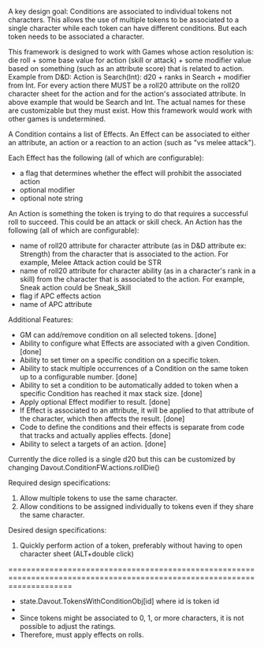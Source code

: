 
A key design goal: Conditions are associated to individual tokens not characters.
This allows the use of multiple tokens to be associated to a single character while
each token can have different conditions. But each token needs to be associated a character.

This framework is designed to work with Games whose action resolution is:
die roll + some base value for action (skill or attack) + some modifier value based on something (such as an attribute score) that is related to action.
Example from D&D: Action is Search(Int): d20 + ranks in Search + modifier from Int.
For every action there MUST be a roll20 attribute on the roll20 character sheet for the action and for the action's
associated attribute. In above example that would be Search and Int. The actual names for these are customizable but
they must exist.
How this framework would work with other games is undetermined.

A Condition contains a list of Effects. An Effect can be associated to either an attribute,
an action or a reaction to an action (such as "vs melee attack").

Each Effect has the following (all of which are configurable):
* a flag that determines whether the effect will prohibit the associated action
* optional modifier
* optional note string

An Action is something the token is trying to do that requires a successful roll to succeed.
This could be an attack or skill check. An Action has the following (all of which are configurable):
* name of roll20 attribute for character attribute (as in D&D attribute ex: Strength)
from the character that is associated to the action.
For example, Melee Attack action could be STR
* name of roll20 attribute for character ability (as in a character's rank in a skill)
from the character that is associated to the action.
For example, Sneak action could be Sneak_Skill
* flag if APC effects action
* name of APC attribute

Additional Features:
* GM can add/remove condition on all selected tokens. [done]
* Ability to configure what Effects are associated with a given Condition. [done]
* Ability to set timer on a specific condition on a specific token.
* Ability to stack multiple occurrences of a Condition on the same token up to a configurable number. [done]
* Ability to set a condition to be automatically added to token when a specific Condition has reached it max stack size. [done]
* Apply optional Effect modifier to result. [done]
* If Effect is associated to an attribute, it will be applied to that attribute of the character, which then affects the result. [done]
* Code to define the conditions and their effects is separate from code that tracks and actually applies effects. [done]
* Ability to select a targets of an action. [done]

Currently the dice rolled is a single d20 but this can be customized by changing Davout.ConditionFW.actions.rollDie()

Required design specifications:
1. Allow multiple tokens to use the same character.
2. Allow conditions to be assigned individually to tokens even if they share the same character.

Desired design specifications:
1. Quickly perform action of a token, preferably without having to open character sheet (ALT+double click)

==========================================================================================================================
* state.Davout.TokensWithConditionObj[id] where id is token id
*
* Since tokens might be associated to 0, 1, or more characters, it is not possible to adjust the ratings.
* Therefore, must apply effects on rolls.
